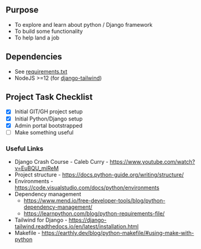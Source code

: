 ## Purpose
* To explore and learn about python / Django framework
* To build some functionality
* To help land a job

## Dependencies
* See [requirements.txt](./requirements.txt)
* NodeJS >=12 (for [django-tailwind](https://django-tailwind.readthedocs.io))

## Project Task Checklist
- [X] Initial GIT/GH project setup
- [X] Initial Python/Django setup
- [X] Admin portal bootstrapped
- [ ] Make something useful

### Useful Links
* Django Crash Course - Caleb Curry - https://www.youtube.com/watch?v=EuBQU_miReM
* Project structure - https://docs.python-guide.org/writing/structure/
* Environments - https://code.visualstudio.com/docs/python/environments
* Dependency management 
  - https://www.mend.io/free-developer-tools/blog/python-dependency-management/
  - https://learnpython.com/blog/python-requirements-file/
* Tailwind for Django - https://django-tailwind.readthedocs.io/en/latest/installation.html
* Makefile - https://earthly.dev/blog/python-makefile/#using-make-with-python